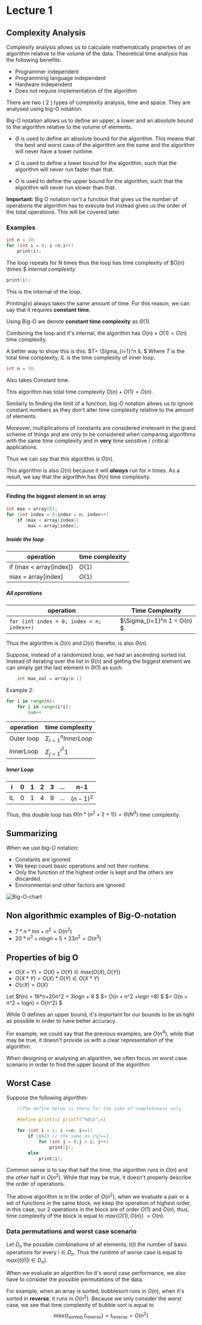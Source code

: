 # Lecture 1

## Complexity Analysis

Complexity analysis allows us to calculate mathematically properties of an algorithm relative to the volume of the data.
Theoretical time analysis has the following benefits:

* Programmer independent
* Programming language independent
* Hardware independent
* Does not require implementation of the algorithm

There are two ( 2 ) types of complexity analysis, time and space. They are analysed using big-O notation.

Big-O notation allows us to define an upper, a lower and an absolute bound to the algorithm relative to the volume of elements.

* $\Theta$ is used to define an absolute bound for the algorithm. This means that the best and worst case of the algorithm are the same and the algorithm will never have a lower runtime.

* $\Omega$ is used to define a lower bound for the algorithm, such that the algorithm will never run faster than that.
* ${O}$ is used to define the upper bound for the algorithm, such that the algorithm will never run slower than that.

__Important:__ Big O notation isn't a function that gives us the number of operations the algorithm has to execute but instead gives us the order of the total operations. This will be covered later.

### Examples

```C
int n = 10;
for (int i = 0; i <n;i++)
    print(i);
```

The loop repeats for  N times thus the loop has time complexity of $O(n) \times $ _internal complexity_.

```C
print(i);
```

This is the internal of the loop.

Printing(x) always takes the same amount of time. For this reason, we can say that it requires __constant time__.

Using Big-O we denote __constant time complexity__ as $\Theta (1)$.

Combining the loop and it's internal, the algorithm has $O(n) {\times} O(1) = O(n)$ time complexity.

A better way to show this is this:
$T= \Sigma_{i=1}^n IL $
Where $T$ is the total time complexity, $IL$ is the time complexity of inner loop.

```C
int n = 10;
```

Also takes Constant time.

This algorithm has total time complexity $O(n)+O(1) = O(n)$.

Similarly to finding the limit of a function, big-O notation allows us to ignore constant numbers as they don't alter time complexity relative to the amount of elements.

Moreover, multiplications of constants are considered irrelevant in the grand scheme of things and are only to be considered when comparing algorithms with the same time complexity and in __very__ time sensitive / critical applications.

Thus we can say that this algorithm is ${O(n)}$.

This algorithm is also $\Omega(n)$ because it will ***always*** run for $n$ times. As a result, we say that the algorithm has $\Theta(n)$ time complexity.
___

#### Finding the biggest element in an array

```C
int max = array[0];
for (int index = 0;index < n; index++)
    if (max < array[index])
        max = array[index];
```

##### Inside the loop

|operation|time complexity|
|---------|---------------|
|if (max < array[index]) | $O(1)$ |
|max = array[index] |$O(1)$ |

##### All operations

| operation|Time Complexity |
|--------|------------------|
|```for (int index = 0; index < n; index++)```| $\Sigma_{i=1}^n 1 = O(n) $

Thus the algorithm is ${O(n)}$ and ${\Omega(n)}$ therefor, is also ${\Theta(n)}$.

Suppose, instead of a randomized loop, we had an ascending sorted list. Instead of iterating over the list in ${\Theta(n)}$ and getting the biggest element we can simply get the last element in ${\Theta(1)}$ as such.

```C
    int max_val = array[n-1]
```

Example 2:

```python
for i in range(n):
    for j in range(i*i):
        sum++
```

|operation| time complexity|
|-|-|
|Outer loop|${\Sigma_{i=1}^nInnerLoop}$|
|InnerLoop|${\Sigma_{j=1}^{i^2}1}$|

##### Inner Loop

|i | 0 | 1 | 2 | 3| ...| n-1|
|-|-|-|-|-|-|-|
|IL|0|1|4|9| ... | ${(n-1)^2}$|

Thus, this double loop has ${\Theta(n*(n^2+2+1))=\Theta(N^3)}$ time complexity.

## Summarizing

When we use big-O notation:

* Constants are ignored
* We keep count basic operations and not their runtime.
* Only the function of the highest order is kept and the others are discarded.
* Environmental and other factors are ignored

![Big-O-chart](../../images/big-O-chart.png)

## Non algorithmic examples of Big-O-notation

* ${7*n*lnn + n^2} = O(n^2)$
* ${20*n^3 + nlogn + 5 + 23n^2} = O(n^3)$

## Properties of big O

* ${O(X+Y) = O(X)+O(Y)} \in max(O(X),O(Y))$
* ${O(X*Y) = O(X)*O(Y) \in O(X*Y)}$
* ${O(cX) = O(X)}$

Let $f(n) = 16*n+20n^2 + 3logn + 8 $ $= O(n + n^2 +logn +8) $ $= O(n + n^2 + logn) = O(n^2) $

While O defines an upper bound, it's important for our bounds to be as tight as possible in order to have better accuracy.

For example, we could say that the previous examples, are $O(n^4)$, while that may be true, it doesn't provide us with a clear representation of the algorithm.

When designing or analysing an algorithm, we often focus on worst case scenario in order to find the upper bound of the algorithm.

## Worst Case

Suppose the following algorithm:

```C
    //The define below is there for the sake of completeness only.

    #define print(x) printf("%d\n",x)

    for (int i = 1; i <=n; i+=1)
        if (i%2) // the same as i%2==1
            for (int j = 0;j < i; j++)
                print(j);
        else
            print(i);
```

Common sense is to say that half the time, the algorithm runs in $O(n)$ and the other half in $O(n^2)$. While that may be true, it doesn't properly describe the order of operations.

The above algorithm is in the order of $O(n^2)$, when we evaluate a pair or a set of functions in the same block, we keep the operation of highest order, in this case, our 2 operations in the block are of order $O(1)$ and $O(n)$, thus,  time complexity of the block is equal to $max\{O(1),O(n)\}$ $=O(n)$.

### Data permutations and worst case scenario

Let $D_n$ the possible combinations of all elements, $t(I)$ the number of basic operations for every $i \in D_n$. Thus the runtime of worse case is equal  to $max \{ t(I) | I \in D_n\}$.

When we evaluate an algorithm for it's worst case performance, we also have to consider the possible permutations of the data.

For example, when an array is sorted, bubblesort runs in $O(n)$, when it's sorted in __reverse__, it runs in $O(n^2)$. Because we only consider the worst case, we see that time complexity of bubble sort is equal to $$max\{t_{sorted},t_{reverse}\}= t_{reverse} = O(n^2)$$